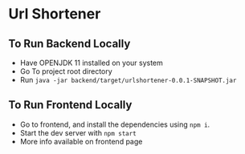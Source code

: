# Url Shortener

## To Run Backend Locally

- Have OPENJDK 11 installed on your system
- Go To project root directory
- Run `java -jar backend/target/urlshortener-0.0.1-SNAPSHOT.jar`

## To Run Frontend Locally

- Go to frontend, and install the dependencies using `npm i`.
- Start the dev server with `npm start`
- More info available on frontend page
 
